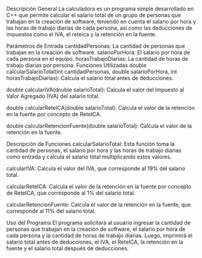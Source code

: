 Descripción General
La calculadora es un programa simple desarrollado en C++ que permite calcular el salario total de un grupo de personas que trabajan en la creación de software, teniendo en cuenta el salario por hora y las horas de trabajo diarias de cada persona, así como las deducciones de impuestos como el IVA, el reteica y la retención en la fuente.

Parámetros de Entrada
cantidadPersonas: La cantidad de personas que trabajan en la creación de software.
salarioPorHora: El salario por hora de cada persona en el equipo.
horasTrabajoDiarias: La cantidad de horas de trabajo diarias por persona.
Funciones Utilizadas
double calcularSalarioTotal(int cantidadPersonas, double salarioPorHora, int horasTrabajoDiarias): Calcula el salario total antes de deducciones.

double calcularIVA(double salarioTotal): Calcula el valor del Impuesto al Valor Agregado (IVA) del salario total.

double calcularReteICA(double salarioTotal): Calcula el valor de la retención en la fuente por concepto de ReteICA.

double calcularRetencionFuente(double salarioTotal): Calcula el valor de la retención en la fuente.

Descripción de Funciones
calcularSalarioTotal: Esta función toma la cantidad de personas, el salario por hora y las horas de trabajo diarias como entrada y calcula el salario total multiplicando estos valores.

calcularIVA: Calcula el valor del IVA, que corresponde al 19% del salario total.

calcularReteICA: Calcula el valor de la retención en la fuente por concepto de ReteICA, que corresponde al 1% del salario total.

calcularRetencionFuente: Calcula el valor de la retención en la fuente, que corresponde al 11% del salario total.

Uso del Programa
El programa solicitará al usuario ingresar la cantidad de personas que trabajan en la creación de software, el salario por hora de cada persona y la cantidad de horas de trabajo diarias. Luego, imprimirá el salario total antes de deducciones, el IVA, el ReteICA, la retención en la fuente y el salario total después de deducciones.